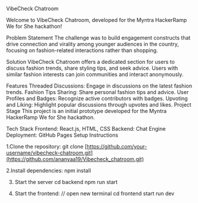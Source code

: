 VibeCheck Chatroom

Welcome to VibeCheck Chatroom, developed for the Myntra HackerRamp We for She hackathon!

Problem Statement
The challenge was to build engagement constructs that drive connection and virality among younger audiences in the country, focusing on fashion-related interactions rather than shopping.

Solution
VibeCheck Chatroom offers a dedicated section for users to discuss fashion trends, share styling tips, and seek advice. Users with similar fashion interests can join communities and interact anonymously.

Features
Threaded Discussions: Engage in discussions on the latest fashion trends.
Fashion Tips Sharing: Share personal fashion tips and advice.
User Profiles and Badges: Recognize active contributors with badges.
Upvoting and Liking: Highlight popular discussions through upvotes and likes.
Project Stage
This project is an initial prototype developed for the Myntra HackerRamp We for She hackathon.

Tech Stack
Frontend: React.js, HTML, CSS
Backend: Chat Engine
Deployment: GitHub Pages
Setup Instructions

1.Clone the repository:
git clone [https://github.com/your-username/vibecheck-chatroom.git](https://github.com/ananyaa19/Vibecheck_chatroom.git)

2.Install dependencies:
npm install

3. Start the server
cd backend
npm run start

4. Start the frontend:
   // open new terminal
   cd frontend
   start run dev

